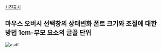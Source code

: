 [사진출처](https://github.com/develup-official/htmlcss-s01e04)
## 마우스 오버시 선택창의 상태변화 폰트 크기와 조절에 대한 방법 1em-부모 요소의 글꼴 단위
![asdf](https://github.com/leerowa/in_raka/assets/131571217/3f46fda1-f4a8-4197-a8cb-b7b41b2d54bb)
